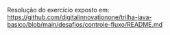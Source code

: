 Resolução do exercício exposto em: https://github.com/digitalinnovationone/trilha-java-basico/blob/main/desafios/controle-fluxo/README.md

